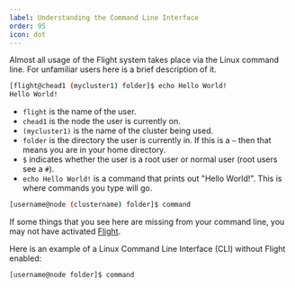 ```yaml
---
label: Understanding the Command Line Interface
order: 95
icon: dot
---
```


Almost all usage of the Flight system takes place via the Linux command line. For unfamiliar users here is a brief description of it.

```bash
[flight@chead1 (mycluster1) folder]$ echo Hello World!
Hello World!
```

- `flight` is the name of the user.
- `chead1` is the node the user is currently on.
- `(mycluster1)` is the name of the cluster being used.
- `folder` is the directory the user is currently in. If this is a `~` then that means you are in your home directory.
- `$` indicates whether the user is a root user or normal user (root users see a `#`).
- `echo Hello World!` is a command that prints out "Hello World!". This is where commands you type will go.

```bash
[username@node (clustername) folder]$ command
```

If some things that you see here are missing from your command line, you may not have activated [Flight](/hpc_environment_usage/flight_overview/flight_system/#activating-the-flight-system).

Here is an example of a Linux Command Line Interface (CLI) without Flight enabled:

```bash
[username@node folder]$ command
```

